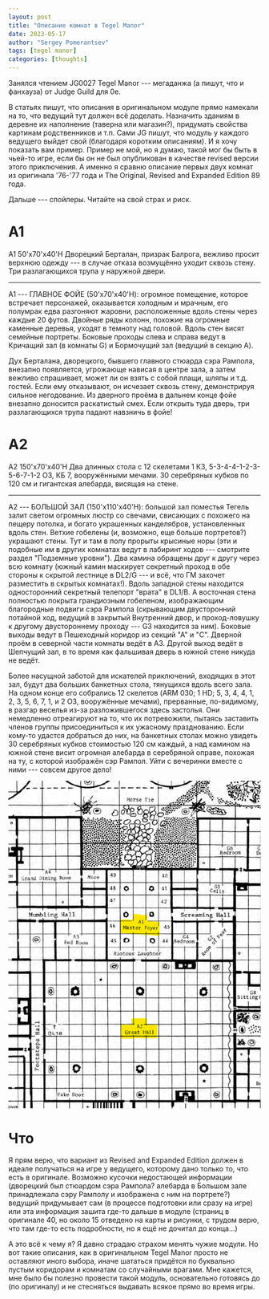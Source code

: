 ```yaml
---
layout: post
title: "Описание комнат в Tegel Manor"
date: 2023-05-17
author: "Sergey Pomerantsev"
tags: [tegel manor]
categories: [thoughts]
---
```


Занялся чтением JG0027 Tegel Manor --- мегаданжа (а пишут, что и фанхауза) от Judge Guild для 0e.

В статьях пишут, что описания в оригинальном модуле прямо намекали на то, что ведущий тут должен всё доделать. Назначить зданиям в деревне их наполнение (таверна или магазин?), придумать свойства картинам родственников и т.п. Сами JG пишут, что модуль у каждого ведущего выйдет свой (благодаря коротким описаниям). И я хочу показать вам пример. Пример не мой, но я думаю, такой мог бы быть в чьей-то игре, если бы он не был опубликован в качестве revised версии этого приключения. А именно я сравню описание первых двух комнат из оригинала '76-'77 года и The Original, Revised and Expanded Edition 89 года.

Дальше --- спойлеры. Читайте на свой страх и риск.

# A1

A1	50'x70'x40'H	Дворецкий Берталан, призрак Балрога, вежливо просит верхнюю одежду --- в случае отказа возмущённо уходит сквозь стену. Три разлагающихся трупа у наружной двери.

---

A1 --- ГЛАВНОЕ ФОЙЕ (50'x70'x40'H):	огромное помещение, которое встречает персонажей, оказывается холодным и мрачным, его полумрак едва разгоняют жаровни, расположенные вдоль стены через каждые 20 футов. Двойные ряды колонн, похожие на огромные каменные деревья, уходят в темноту над головой. Вдоль стен висят семейные портреты. Боковые проходы слева и справа ведут в Кричащий зал (в комнаты G) и Бормочущий зал (ведущий в секцию A).

Дух Берталана, дворецкого, бывшего главного стюарда сэра Рампола, внезапно появляется, угрожающе нависая в центре зала, а затем вежливо спрашивает, может ли он взять с собой плащи, шляпы и т.д. гостей. Если ему отказывают, он исчезает сквозь стену, демонстрируя сильное негодование. Из дверного проёма в дальнем конце фойе внезапно доносится раскатистый смех. Если открыть туда дверь, три разлагающихся трупа падают навзничь в фойе!

# A2

A2	150'x70'x40'H	Два длинных стола с 12 скелетами 1 КЗ, 5-3-4-4-1-2-3-5-6-7-1-2 ОЗ, КБ 7, вооружёнными мечами. 30 серебряных кубков по 120 см и гигантская алебарда, висящая на стене.

---

A2 --- БОЛЬШОЙ ЗАЛ (150'x110'x40'H):	большой зал поместья Тегель залит светом огромных люстр со свечами, свисающих с похожего на пещеру потолка, и богато украшенных канделябров, установленных вдоль стен. Ветхие гобелены (и, возможно, еще больше портретов?) украшают стены. Тут и там в полу прорыты крысиные норы (эти и подобные им в других комнатах ведут в лабиринт ходов --- смотрите раздел "Подземные уровни"). Два камина обращены друг к другу через всю комнату (южный камин маскирует секретный проход в обе стороны к скрытой лестнице в DL2/G --- и всё, что ГМ захочет разместить в скрытых комнатах!). Вдоль западной стены находится односторонний секретный телепорт "врата" в DL1/B. А восточная стена полностью покрыта грандиозным гобеленом, изображающим благородные подвиги сэра Рампола (скрывающим двусторонний потайной ход, ведущий в закрытый Внутренний двор, и проход-ловушку к другому двустороннему проходу --- G3 находится за ним). Боковые выходы ведут в Пешеходный коридор из секций "А" и "С". Дверной проём в северной части комнаты ведёт в A3. Другой выход ведёт в Шепчущий зал, в то время как фальшивая дверь в южной стене никуда не ведёт.

Более насущной заботой для искателей приключений, входящих в этот зал, будут два больших банкетных стола, тянущихся вдоль всего зала. На одном конце его собрались 12 скелетов (ARM 030; 1 HD; 5, 3, 4, 4, 1, 2, 3, 5, 6, 7, 1, и 2 ОЗ, вооружённые мечами), прерванные, по-видимому, в разгар веселья из-за разложившегося здесь застолья. Они немедленно отреагируют на то, что их потревожили, пытаясь заставить членов группы присоединиться к их ужасному празднованию. Если кому-то удастся добраться до них, на банкетных столах можно увидеть 30 серебряных кубков стоимостью 120 см каждый, а над камином на южной стене висит огромная алебарда в серебряной оправе, похожая на ту, с которой изображён сэр Рампол. Уйти с вечеринки вместе с ними --- совсем другое дело!

![](/assets/images/tegel-manorA1-A2.png)

# Что

Я прям верю, что вариант из Revised and Expanded Edition должен в идеале получаться на игре у ведущего, которому дано только то, что есть в оригинале. Возможно кусочки недостающей информации (дворецкий был стюардом сэра Рампола? алебарда в Большом зале принадлежала сэру Рамполу и изображена с ним на портрете?) ведущий придумывает сам (в процессе подготовки или сразу на игре) или эта информация зашита где-то дальше в модуле (страниц в оригинале 40, но около 15 отведено на карты и рисунки, с трудом верю, что там где-то есть подробности, но я ещё не дочитал до конца...)

А это всё к чему я? Я давно страдаю страхом менять чужие модули. Но вот такие описания, как в оригинальном Tegel Manor просто не оставляют иного выбора, иначе шататься придётся по буквально пустым коридорам и комнатам со случайными врагами. Мне кажется, мне было бы полезно провести такой модуль, основательно готовясь до (по оригиналу) и не стесняться выдавать всякое прямо во время игры.
